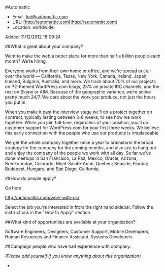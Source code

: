 
#Automattic

* Email: [lori@automattic.com](mailto:lori@automattic.com)
* URL: [http://automattic.com](http://automattic.com)
* Location: worldwide

Added: 11/12/2012 18:09:24

##What is great about your company?

Want to make the web a better place for more than half a billion people each month? We’re hiring.

 

Everyone works from their own home or office, and we’re spread out all over the world — California, Texas, New York, Canada, Ireland, Japan, Iceland, Bulgaria, Australia, and more. We track about 70% of our projects on P2-themed WordPress.com blogs, 25% on private IRC channels, and the rest on Skype or AIM. Because of the geographic variance, we’re active pretty much 24/7. We care about the work you produce, not just the hours you put in.



When you make it past the interview stage we’ll do a project together on contract, typically lasting between 3-8 weeks, to see how we work together. When you join full-time, regardless of your position, you’ll do customer support for WordPress.com for your first three weeks. We believe this early connection with the people who use our products is irreplaceable.



We get the whole company together once a year to brainstorm the broad strategy for the company for the coming months, and also just to hang out and enjoy the company of the people we work with all day. So far we’ve done meetups in San Francisco; La Paz, Mexico; Oracle, Arizona; Breckenridge, Colorado; Mont-Sainte-Anne, Quebec; Seaside, Florida; Budapest, Hungary; and San Diego, California.

##How do people apply?

Go here:

http://automattic.com/work-with-us/



Select the job you're interested in from the right hand sidebar. Follow the instructions in the "How to Apply" section.

##What kind of opportunities are available at your organization?

Software Engineers, Designers, Customer Support, Mobile Developers, Human Resources and Finance Assistant, Systems Developers

##Campaign people who have had experience with company:

*(Please add yourself if you know anything about this organization)*

* 


    